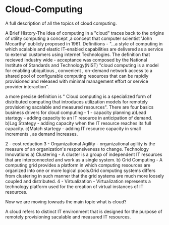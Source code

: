 # Cloud-Computing
A full description of all the topics of cloud computing.

A Brief History-The idea of computing in a "cloud" traces back to the origins of utility computing a concept ,a concept that computer scientist 'John Mccarthy' publicly proposed in 1961.
Definitions - "...a style of computing in which scalable and elastic IT-enabled capabilities are delivered as a service to external customers using internet Technologies.
The definition that recieved industry wide - acceptance was composed by the National Institute of Standards and Technology(NIST) "cloud computing is a model for enabling ubiquitious , convenient , on-demand network access to a shared pool of configurable computing resources that can be rapidly provisioned and released with minimal management effort or service provider interaction".

a more precise definition is " Cloud computing is a specialized form of distributed computing that introduces utilization models for remotely provisioning sacalable and measured resources".
There are four basics business drivers for cloud computing -
1 - capacity planning 
 a)Lead startegy - adding capacity to an IT resource in  anticipation of demand.
 b)Lag Strategy - adding capacity when the IT resource reaches its full capacity.
 c)Match startegy - adding IT resource capacity in small increments , as demand increases.

2 - cost reduction
3 - Organizational Agility - organizational agility is the measure of an organization's responsiveness to change.
Technology Innovations 
a) Clustering - A cluster is a group of independent IT resources that are interconnected and work as a single system.
b) Grid Computing - A computing grid provides a platform in which computing resources are organized into one or more logical pools.Grid computing systems differs from clustering in such manner that the grid systems are much more loosely coupled and distributed.
4 - Virtualization - Virtualization represents a technology platform used for the creation of virtual instances of IT resources.

Now we are moving towrads the main topic what is cloud?

A cloud refers to distinct IT environment that is designed for the purpose of remotely provisioning sacalable and measured IT resources.
